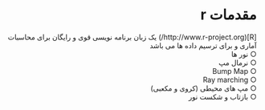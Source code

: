 # <div dir="rtl"> مقدمات r </div>

<div dir="rtl">[R](http://www.r-project.org/) یک زبان برنامه نویسی قوی و رایگان برای محاسبات آماری و برای ترسیم داده ها می باشد </div>


<div dir="rtl">  &#9675; نور ها  </div>
<div dir="rtl"> &#9675; نرمال مپ  </div>
<div dir="rtl"> &#9675; Bump Map  </div>
<div dir="rtl"> &#9675; Ray marching  </div>
<div dir="rtl"> &#9675;  مپ های محیطی (کروی و مکعبی)  </div>
<div dir="rtl"> &#9675; بازتاب و شکست نور  </div>
